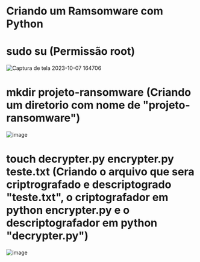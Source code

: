 # Criando um Ramsomware com Python



# sudo su (Permissão root)
![Captura de tela 2023-10-07 164706](https://github.com/PedroAABR/Projeto-Phishing/assets/101150972/9516414d-436b-4f52-b86c-eec0fc237820)

# mkdir projeto-ransomware (Criando um diretorio com nome de "projeto-ransomware")
![image](https://github.com/PedroAABR/Criando-um-Ransomware-com-Python/assets/101150972/fea10eab-6190-4891-8bf8-9a7f5439d09c)

# touch decrypter.py encrypter.py teste.txt (Criando o arquivo que sera criptrografado e descriptogrado "teste.txt", o criptografador em python encrypter.py e o descriptografador em python "decrypter.py")
![image](https://github.com/PedroAABR/Criando-um-Ransomware-com-Python/assets/101150972/0258c32c-f810-4a2b-ae57-decb51042cce)
